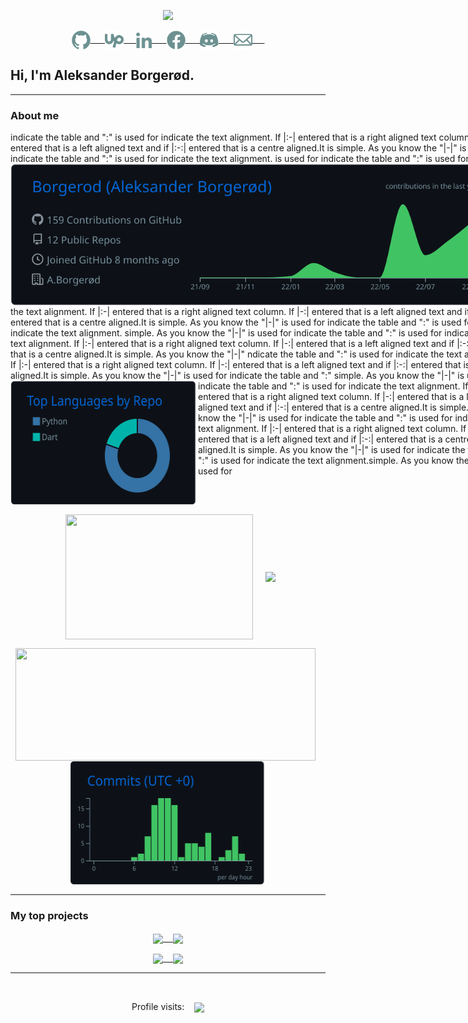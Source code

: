 <p align="center">
    <a><img src="https://readme-typing-svg.demolab.com/?lines=Welcome%20traveler;Full-stack%20software%20developer;%20Data%20extraction%20and%20analysis;Experienced%20UI%2FUX%20Designer;Always%20learning%20new%20things&font=Fira%20Code&center=true&width=440&height=45&color=6D9191&vCenter=true&size=22&pause=1000"></a>
  </p>
  
<p align="center">
  <!-- GITHUB -->
<a href=">https://github.com/Borgerod">
  <img  align="center" height=30  width=30 src="./assets/images/3.png" /> &nbsp;&nbsp;&nbsp;&nbsp;
</a>
<a href="https://discordapp.com/users/3934"  >
  <img  align="center" height=30  width=30 src="./assets/images/4.png">&nbsp;&nbsp;&nbsp;&nbsp;
</a>
<a href="https://www.linkedin.com/in/aleksander-borger%C3%B8d-373a1a140/">
  <img align="center"  height=25  width=25 src="./assets/images/6.png" /> &nbsp;&nbsp;&nbsp;&nbsp;
</a>
<a  href="https://www.facebook.com/aleksander.borgerod"  >
  <img align="center"height=30  width=30 src="./assets/images/5.png" /> &nbsp;&nbsp;&nbsp;&nbsp;
</a>
<a href="https://www.upwork.com/freelancers/~014d3a39c0b1b7b921">
  <img  align="center"  height=30  width=30 src="./assets/images/2.png" /> &nbsp;&nbsp;&nbsp;&nbsp;
</a>
<a href="mailto:borgerod@hotmail.com" >
  <img  align="center"  height=30  width=30 src="./assets/images/1.png" /> &nbsp;&nbsp;&nbsp;&nbsp;
</a>

## Hi, I'm Aleksander Borgerød.
---
### About me 
<div align="center">
  <div align="left" style="width:800px;" >
    <!-- ACTIVITY GRAPH -->
    indicate the table and ":" is used for indicate the text alignment. If |:-| entered that is a right aligned text column. If |-:| entered that is a left aligned text and if |:-:| entered that is a centre aligned.It is simple. As you know the "|-|" is used for indicate the table and ":" is used for indicate the text alignment. <img align="right" src="https://raw.githubusercontent.com/Borgerod/Borgerod/main/profile-summary-card-output/github_dark/0-profile-details.svg"/>  is used for indicate the table and ":" is used for indicate the text alignment. If |:-| entered that is a right aligned text column. If |-:| entered that is a left aligned text and if |:-:| entered that is a centre aligned.It is simple. As you know the "|-|" is used for indicate the table and ":" is used for indicate the text alignment.
    simple. As you know the "|-|" is used for indicate the table and ":" is used for indicate the text alignment. If |:-| entered that is a right aligned text column. If |-:| entered that is a left aligned text and if |:-:| entered that is a centre aligned.It is simple. As you know the "|-|" ndicate the table and ":" is used for indicate the text alignment. If |:-| entered that is a right aligned text column. If |-:| entered that is a left aligned text and if |:-:| entered that is a centre aligned.It is simple. As you know the "|-|" is used for indicate the table and ":" <img height=200 width=300 src="https://raw.githubusercontent.com/Borgerod/Borgerod/main/profile-summary-card-output/github_dark/1-repos-per-language.svg" align="left" /> simple. As you know the "|-|" is used for indicate the table and ":" is used for indicate the text alignment. If |:-| entered that is a right aligned text column. If |-:| entered that is a left aligned text and if |:-:| entered that is a centre aligned.It is simple. As you know the "|-|" is used for indicate the table and ":" is used for indicate the text alignment. If |:-| entered that is a right aligned text column. If |-:| entered that is a left aligned text and if |:-:| entered that is a centre aligned.It is simple. As you know the "|-|" is used for indicate the table and ":" is used for indicate the text alignment.simple. As you know the "|-|" is used for 
  </div >
</div >
<br clear="left"/>
<!-- DIVIDER -->


<!-- PROFILE STATS 1: -->
<!--  height=200 max-width: min-content -->
<!-- ### My Activity -->

<p align="center">
      &nbsp;&nbsp;<img  height=200  width=300  align="center" src="https://github-readme-stats.vercel.app/api/top-langs/?username=Borgerod&theme=github_dark&hide=html,&langs_count=3&hide_border=true" />&nbsp;&nbsp;&nbsp;&nbsp;
      <img  width=480  align="center" src="https://github-readme-stats.vercel.app/api?username=Borgerod&theme=github_dark&show_icons=true&line_height=27&count_private=true&hide_border=true"  />
</p> 
<p align="center">
  &nbsp;&nbsp;<img width=480 height=180 align="center" src="https://streak-stats.demolab.com/?user=Borgerod&theme=github-dark&hide_border=true"  />&nbsp;&nbsp;&nbsp;&nbsp;
  <img  height=200 width=315 align="center" src="https://raw.githubusercontent.com/Borgerod/Borgerod/main/profile-summary-card-output/github_dark/4-productive-time.svg" /> 
</p> 































<!-- Divider -->
<!-- <br></br> -->
---
<!-- REPO'S: -->
### My top projects
<p align="left">
  <p align="center">
  <a href="https://github.com/Borgerod/BarniBus">
    <img align="center" src="https://github-readme-stats.vercel.app/api/pin/?username=Borgerod&repo=BarniBus&theme=github_dark&hide_border=true" />&nbsp;&nbsp;&nbsp;
  </a>
  <a href="https://github.com/Borgerod/ProSpector">
    <img align="center" src="https://github-readme-stats.vercel.app/api/pin/?username=Borgerod&repo=ProSpector&theme=github_dark&hide_border=true" />
  </a>
</p>
<p align="center">
  <a href="https://github.com/Borgerod/Telegram_surveillance">
    <img align="center" src="https://github-readme-stats.vercel.app/api/pin/?username=Borgerod&repo=Telegram_surveillance&theme=github_dark&hide_border=true" />&nbsp;&nbsp;&nbsp;
  </a>
  <a href="https://github.com/Borgerod/Investerings_Kalkulator">
    <img align="center" src="https://github-readme-stats.vercel.app/api/pin/?username=Borgerod&repo=Investerings_Kalkulator&theme=github_dark&hide_border=true" />
  </a>
  </p>
</p>

---
<!-- PROFILE COUNTER: -->
<br>
  <P align = "center">
    <a>
      Profile visits: &nbsp;&nbsp; <img align="center" src="https://profile-counter.glitch.me/borgerod/count.svg"/>
    </a>
  </p>
</br>
<!-- </div> -->
